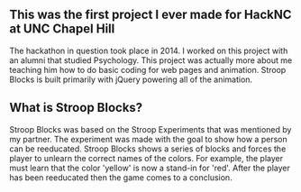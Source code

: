 ## This was the first project I ever made for HackNC at UNC Chapel Hill

The hackathon in question took place in 2014. I worked on this project with an alumni that studied Psychology. This project was actually more about me teaching him how to do basic coding for web pages and animation. Stroop Blocks is built primarily with jQuery powering all of the animation.

## What is Stroop Blocks?

Stroop Blocks was based on the Stroop Experiments that was mentioned by my partner. The experiment was made with the goal to show how a person can be reeducated. Stroop Blocks shows a series of blocks and forces the player to unlearn the correct names of the colors. For example, the player must learn that the color 'yellow' is now a stand-in for 'red'. After the player has been reeducated then the game comes to a conclusion.
